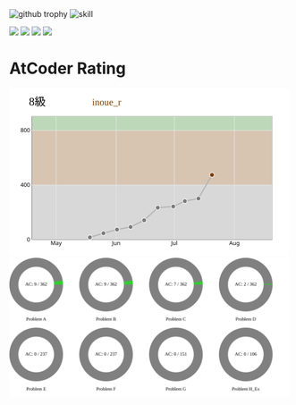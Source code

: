 <img alt="github trophy" height="150px" src="https://github-profile-trophy.vercel.app/?username=inoue021231&theme=onedark&rank=SECRET,SSS,SS,S,AAA,AA,A,B">

<img alt="skill" height="70px" src="https://skillicons.dev/icons?i=html,css,js,react,python,flask,postgresql" />

![](http://github-profile-summary-cards.vercel.app/api/cards/repos-per-language?username=inoue021231&theme=react)
![](http://github-profile-summary-cards.vercel.app/api/cards/most-commit-language?username=inoue021231&theme=react)
![](http://github-profile-summary-cards.vercel.app/api/cards/stats?username=inoue021231&theme=react)
![](http://github-profile-summary-cards.vercel.app/api/cards/productive-time?username=inoue021231&theme=react&utcOffset=8)

# AtCoder Rating

<img alt="Top Langs" height="300px" src="./profile-AtCoder/rate-chart.svg" />
<img alt="github stats" height="250px" src="./profile-AtCoder/ac-chart.svg"" />
